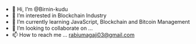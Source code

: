 - 👋 Hi, I’m @Birnin-kudu
- 👀 I’m interested in Blockchain Industry 
- 🌱 I’m currently learning JavaScript, Blockchain and Bitcoin Management 
- 💞️ I’m looking to collaborate on ...
- 📫 How to reach me ... rabiumagaji03@gmail.com

<!---
Birnin-kudu/Birnin-kudu is a ✨ special ✨ repository because its `README.md` (this file) appears on your GitHub profile.
You can click the Preview link to take a look at your changes.
--->
